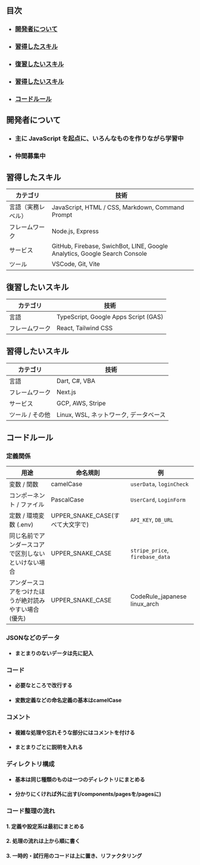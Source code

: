 ## 目次 
- ### [開発者について](#開発者について-1) 
- ### [習得したスキル](#習得したいスキル-1) 
- ### [復習したいスキル](#復習したいスキル-1) 
- ### [習得したいスキル](#習得したいスキル-1) 
- ### [コードルール](#コードルール-1)

## 開発者について
- ### 主に JavaScript を起点に、いろんなものを作りながら学習中
- ### 仲間募集中

## 習得したスキル

| カテゴリ | 技術 |
|----------|------|
| 言語（実務レベル） | JavaScript, HTML / CSS, Markdown, Command Prompt |
| フレームワーク | Node.js, Express |
| サービス | GitHub, Firebase, SwichBot, LINE, Google Analytics, Google Search Console |
| ツール | VSCode, Git, Vite |

## 復習したいスキル

| カテゴリ | 技術 |
|----------|------|
| 言語 | TypeScript, Google Apps Script (GAS) |
| フレームワーク | React, Tailwind CSS |

## 習得したいスキル

| カテゴリ | 技術 |
|----------|------|
| 言語 | Dart, C#, VBA |
| フレームワーク | Next.js |
| サービス | GCP, AWS, Stripe |
| ツール / その他 | Linux, WSL, ネットワーク, データベース |

## コードルール

### 定義関係
| 用途 | 命名規則 | 例 |
|------|-----------|----|
| 変数 / 関数 | camelCase | `userData`, `loginCheck` |
| コンポーネント / ファイル | PascalCase | `UserCard`, `LoginForm` |
| 定数 / 環境変数 (.env) | UPPER_SNAKE_CASE(すべて大文字で) | `API_KEY`, `DB_URL` |
| 同じ名前でアンダースコアで区別しないといけない場合 | UPPER_SNAKE_CASE | `stripe_price`, `firebase_data` |
| アンダースコアをつけたほうが絶対読みやすい場合(優先) | UPPER_SNAKE_CASE | CodeRule_japanese linux_arch |

### JSONなどのデータ
- #### まとまりのないデータは先に記入

### コード
- #### 必要なところで改行する
- #### 変数定義などの命名定義の基本はcamelCase

### コメント
- #### 複雑な処理や忘れそうな部分にはコメントを付ける  
- #### まとまりごとに説明を入れる

### ディレクトリ構成
- #### 基本は同じ種類のものは一つのディレクトリにまとめる
- #### 分かりにくければ外に出す(/components/pagesを/pagesに)

### コード整理の流れ
#### 1. 定義や設定系は最初にまとめる
#### 2. 処理の流れは上から順に書く
#### 3. 一時的・試行用のコードは上に置き、リファクタリング
